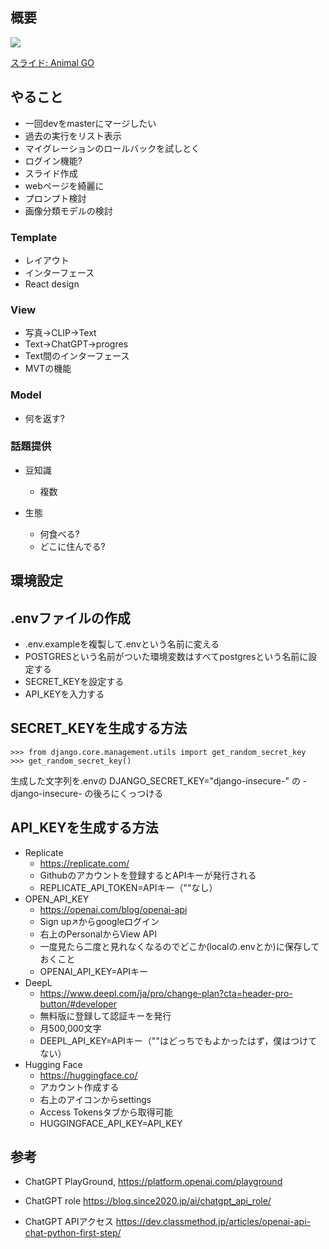 ## 概要

![](docs/img/development.jpg)

[スライド: Animal GO](https://www.canva.com/design/DAFgO7AWKls/gO9K095hz-4Ld92Eu2_izg/view?utm_content=DAFgO7AWKls&utm_campaign=designshare&utm_medium=link&utm_source=viewer)
## やること
- 一回devをmasterにマージしたい
- 過去の実行をリスト表示
- マイグレーションのロールバックを試しとく
- ログイン機能?
- スライド作成
- webページを綺麗に
- プロンプト検討
- 画像分類モデルの検討

### Template
- レイアウト
- インターフェース
- React design

### View
- 写真->CLIP->Text
- Text->ChatGPT->progres
- Text間のインターフェース
- MVTの機能

### Model
- 何を返す?

### 話題提供
- 豆知識
    - 複数

- 生態
    - 何食べる?
    - どこに住んでる?

## 環境設定
## .envファイルの作成
- .env.exampleを複製して.envという名前に変える
- POSTGRESという名前がついた環境変数はすべてpostgresという名前に設定する
- SECRET_KEYを設定する
- API_KEYを入力する

## SECRET_KEYを生成する方法
```
>>> from django.core.management.utils import get_random_secret_key
>>> get_random_secret_key()
```

生成した文字列を.envの
DJANGO_SECRET_KEY="django-insecure-"
の -django-insecure- の後ろにくっつける

## API_KEYを生成する方法
- Replicate
    - https://replicate.com/
    - Githubのアカウントを登録するとAPIキーが発行される
    - REPLICATE_API_TOKEN=APIキー（""なし）
- OPEN_API_KEY
    - https://openai.com/blog/openai-api
    - Sign up↗からgoogleログイン
    - 右上のPersonalからView API
    - 一度見たら二度と見れなくなるのでどこか(localの.envとか)に保存しておくこと
    - OPENAI_API_KEY=APIキー
- DeepL
    - https://www.deepl.com/ja/pro/change-plan?cta=header-pro-button/#developer
    - 無料版に登録して認証キーを発行
    - 月500,000文字
    - DEEPL_API_KEY=APIキー（""はどっちでもよかったはず，僕はつけてない）
- Hugging Face
    - https://huggingface.co/
    - アカウント作成する
    - 右上のアイコンからsettings
    - Access Tokensタブから取得可能
    - HUGGINGFACE_API_KEY=API_KEY
 

## 参考
- ChatGPT PlayGround, 
https://platform.openai.com/playground

- ChatGPT role
https://blog.since2020.jp/ai/chatgpt_api_role/

- ChatGPT APIアクセス
https://dev.classmethod.jp/articles/openai-api-chat-python-first-step/